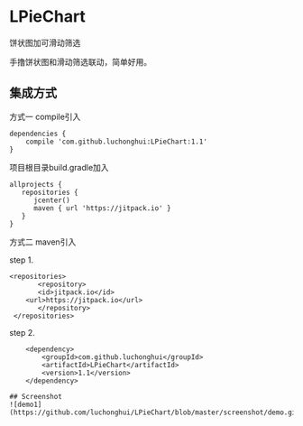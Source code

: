 # LPieChart
饼状图加可滑动筛选

手撸饼状图和滑动筛选联动，简单好用。
## 集成方式

方式一 compile引入

```
dependencies {
    compile 'com.github.luchonghui:LPieChart:1.1'
}

```

项目根目录build.gradle加入

```
allprojects {
   repositories {
      jcenter()
      maven { url 'https://jitpack.io' }
   }
}
```

方式二 maven引入

step 1.
```
<repositories>
       <repository>
       <id>jitpack.io</id>
	<url>https://jitpack.io</url>
       </repository>
 </repositories>
```
step 2.
```
	<dependency>
	    <groupId>com.github.luchonghui</groupId>
	    <artifactId>LPieChart</artifactId>
	    <version>1.1</version>
	</dependency>

## Screenshot
![demo1](https://github.com/luchonghui/LPieChart/blob/master/screenshot/demo.gif)
